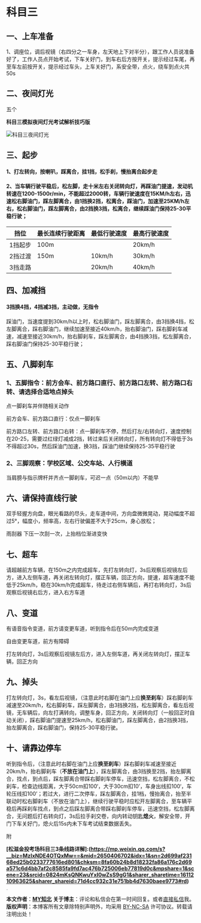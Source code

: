 # 科目三

## 一、上车准备

1、调座位，调后视镜（右四分之一车身，左天地上下对半分），跟工作人员说准备好了，工作人员点开始考试，下车关好门，到车右后方按开关，提示经过车尾，再至车左前按开关，提示经过车头，上车关好门，系安全带，点火，绕车到点火共50s

## 二、夜间灯光

五个

**科目三模拟夜间灯光考试解析技巧版**

![科目三夜间灯光](https://gitee.com/myzhibei/img/raw/master/%E7%A7%91%E7%9B%AE%E4%B8%89%E5%A4%9C%E9%97%B4%E7%81%AF%E5%85%89.png)

## 三、起步

#### 1、打左转向，按喇叭，踩离合，挂1挡，松手刹，慢抬离合起步走

#### 2、当车辆行驶平稳后，松左脚，走十米左右关闭转向灯，再踩油门提速，发动机转速在1200-1500r/min，不能超过2000转，车辆行驶速度在15KM/h左右，迅速松右脚油门，踩左脚离合，由1挡换2挡，松离合，踩油门，加速至25KM/h左右，松右脚油门，踩左脚离合，由2挡换3挡，松离合，继续踩油门保持25-30平稳行驶；

| 挡位    | 最长连续行驶距离 | 最低行驶速度 | 最高行驶速度 |
| ------- | ---------------- | ------------ | ------------ |
| 1挡起步 | 100m             |              | 20km/h       |
| 2挡过渡 | 150m             | 10km/h       | 30km/h       |
| 3挡走路 |                  | 20km/h       | 40km/h       |

## 四、加减挡

#### 3挡换4挡，4挡减3挡，主动做，无指令

踩油门，当速度提到30km/h以上时，松右脚油门，踩左脚离合，由3挡换4挡，松左脚离合，踩右脚油门，继续加速至接近40km/h，抬右脚油门，踩右脚刹车减速，减速至接近30km/h，抬右脚刹车，踩左脚离合，由4挡换3挡，松左脚离合，踩右脚油门保持25-30平稳行驶；

## 五、八脚刹车

### 1、五脚指令：前方会车、前方路口直行、前方路口左转、前方路口右转、请选择合适地点掉头

点一脚刹车并伴随相关动作

前方会车、前方路口直行：仅点一脚刹车

前方路口左转、前方路口右转：点一脚刹车不停，然后打左/右转向灯，速度控制在20-25，需要过红绿灯减成2挡，转过来后关闭转向灯，所有转向灯不得低于3s不得超过30s，然后踩油门加速，换3挡，踩油门继续保持25-35平稳行驶

### 2、三脚观察：学校区域、公交车站、人行横道

当肩膀与指示牌杆并齐点一脚刹车，可迟一点（50m以内）不能早

## 六、请保持直线行驶

双手轻握方向盘，眼光看路的尽头，走车道中间，方向盘微微晃动，晃动幅度不超过5°，幅度小，频率高，左右行驶偏差不大于25cm，身心放松；

雨刮器 下压一次刮一次，上抬档位渐进变快

## 七、超车

请超越前方车辆，在150m之内完成超车，先打左转向灯，3s后观察后视镜左后方，进入左侧车道，再关闭左转向灯，摆正车辆，回正方向，提速，超车速度不能低于25km/h，稳在30km/h完成超车，待走过右侧车辆后，再打右转向灯，3s后观察后视镜右后方，进入右方车道

## 八、变道

有语音指令变道，前方请变更车道，听到指令后在50m内完成变道

自由变更车道，前方有障碍

打左转向灯，3s后观察后视镜左后方，进入左侧车道，再关闭左转向灯，摆正车辆，回正方向

## 九、掉头

打左转向灯，3s，看左后视镜，（注意此时右脚在油门上应**换至刹车**）踩右脚刹车减速至20km/h，松右脚刹车，踩左脚离合，由3挡换2挡，松左脚离合，看左后视镜，无车辆后，向左打满转向，调整车身，回正方向，关闭转向灯（一般回正时自动关闭），踩右脚油门提速至25km/h，松右脚油门，踩左脚离合，由2挡换3挡，抬左脚离合，踩右脚油门，保持25-30平稳行驶。

## 十、请靠边停车

听到指令后，（注意此时右脚在油门上应**换至刹车**）踩右脚刹车减速至接近20km/h，抬右脚刹车（**不放在油门上**），踩左脚离合，由3挡换至2挡，抬左脚离合，找点，到点后，踩左脚离合带踩右脚刹车停车，迅速空挡，松左脚离合，不松刹车，检查边线距离，大于50cm扣100‘，大于30cm扣10’，车身出线扣100‘，车轮压线扣100’；若过大，进行二次停车，踩左脚离合，挂1档，慢抬离合，抬至半联动时松右脚刹车（不放在油门上），继续行驶平稳时应松开左脚离合，至车辆平稳后再踩刹车找点，到点之后踩左脚离合带踩右脚刹车停车，迅速空挡，松左脚离合，无问题后打右转向灯，3s后拉手刹交卷，向内转动钥匙**熄火**，解安全带，开门下车关好门，熄火后15s内未下车考试结束数据丢失。



附

**[松滋金投考场科目三3条线路详解]:(https://mp.weixin.qq.com/s?__biz=MzIxNDE4OTQxMw==&mid=2650406702&idx=1&sn=2d699af23168ed25b0233777616ed801&chksm=8fa60b24b8d18232fa86a176c2d69a571c6d4bb7af2c8585fa9fd7ac476b725006eb77819d0c&mpshare=1&scene=23&srcid=0824mKsQNKwuYxI0wZsS9gG1&sharer_sharetime=1611210963625&sharer_shareid=71d4cc932c31e751bb4d7630baee9773#rd)**



<img src="https://gitee.com/myzhibei/img/raw/master/my%E7%9F%A5%E5%8C%97.png" alt="img" style="zoom: 10%;" />

**本文作者**：**[MY知北](https://myzhibei.github.io)**
**关于博主**：评论和私信会在第一时间回复。或者[直接私信](https://msg.cnblogs.com/msg/send/myzhibei)我。
**版权声明**：本博客所有文章除特别声明外，均采用 [BY-NC-SA](https://creativecommons.org/licenses/by-nc-nd/4.0/) 许可协议。转载请注明出处！











